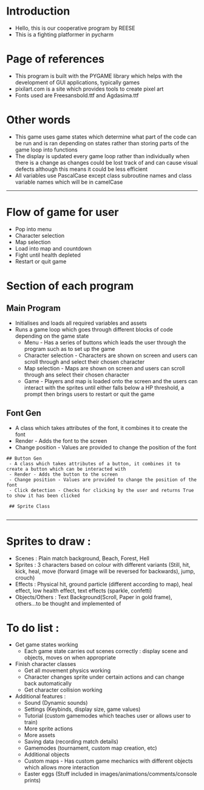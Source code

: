# Introduction
 - Hello, this is our cooperative program by REESE
 - This is a fighting platformer in pycharm

# Page of references
 - This program is built with the PYGAME library which helps with the development of GUI applications, typically games
 - pixilart.com is a site which provides tools to create pixel art
 - Fonts used are Freesansbold.ttf and Agdasima.ttf

# Other words
 - This game uses game states which determine what part of the code can be run and is ran depending on states rather than storing parts of the game loop into functions
 - The display is updated every game loop rather than individually when there is a change as changes could be lost track of and can cause visual defects although this means it could be less efficient
 - All variables use PascalCase except class subroutine names and class variable names which will be in camelCase
---

# Flow of game for user
 - Pop into menu
 - Character selection
 - Map selection
 - Load into map and countdown
 - Fight until health depleted
 - Restart or quit game

# Section of each program
## Main Program
 - Initialises and loads all required variables and assets
 - Runs a game loop which goes through different blocks of code depending on the game state
    - Menu - Has a series of buttons which leads the user through the program such as to set up the game
    - Character selection - Characters are shown on screen and users can scroll through and select their chosen character
    - Map selection - Maps are shown on screen and users can scroll through ans select their chosen character
    - Game - Players and map is loaded onto the screen and the users can interact with the sprites until either falls below a HP threshold, a prompt then brings users to restart or quit the game

## Font Gen
 - A class which takes attributes of the font, it combines it to create the font
 - Render - Adds the font to the screen
 - Change position - Values are provided to change the position of the font

``` To be finished
## Button Gen 
 - A class which takes attributes of a button, it combines it to create a button which can be interacted with
 - Render - Adds the button to the screen
 - Change position - Values are provided to change the position of the font
 - Click detection - Checks for clicking by the user and returns True to show it has been clicked
 
 ## Sprite Class
 
 ```

--- 

# Sprites to draw : 
 - Scenes : Plain match background, Beach, Forest, Hell
 - Sprites : 3 characters based on colour with different variants (Still, hit, kick, heal, move (forward (image will be reversed for backwards), jump, crouch)
 - Effects : Physical hit, ground particle (different according to map), heal effect, low health effect, text effects (sparkle, confetti)
 - Objects/Others : Text Background(Scroll, Paper in gold frame), others...to be thought and implemented of

# To do list : 
 - Get game states working
    - Each game state carries out scenes correctly : display scene and objects, moves on when appropriate 
 - Finish character classes
    - Get all movement physics working
    - Character changes sprite under certain actions and can change back automatically
    - Get character collision working
 - Additional features : 
    - Sound (Dynamic sounds)
    - Settings (Keybinds, display size, game values)
    - Tutorial (custom gamemodes which teaches user or allows user to train)
    - More sprite actions
    - More assets
    - Saving data (recording match details)
    - Gamemodes (tournament, custom map creation, etc)
    - Additional objects
    - Custom maps - Has custom game mechanics with different objects which allows more interaction
    - Easter eggs (Stuff included in images/animations/comments/console prints)
